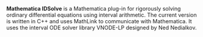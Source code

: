 **Mathematica IDSolve** is a Mathematica plug-in for rigorously solving
ordinary differential equations using interval arithmetic. The current
version is written in C++ and uses MathLink to communicate with
Mathematica. It uses the interval ODE solver library
VNODE-LP designed by Ned Nedialkov.